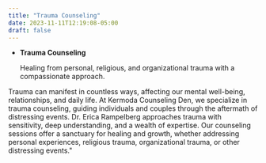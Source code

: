 ```yaml
---
title: "Trauma Counseling"
date: 2023-11-11T12:19:08-05:00
draft: false
---
```


- **Trauma Counseling**

  Healing from personal, religious, and organizational trauma with a compassionate approach.

Trauma can manifest in countless ways, affecting our mental well-being, relationships, and daily life. At Kermoda Counseling Den, we specialize in trauma counseling, guiding individuals and couples through the aftermath of distressing events. Dr. Erica Rampelberg approaches trauma with sensitivity, deep understanding, and a wealth of expertise. Our counseling sessions offer a sanctuary for healing and growth, whether addressing personal experiences, religious trauma, organizational trauma, or other distressing events."